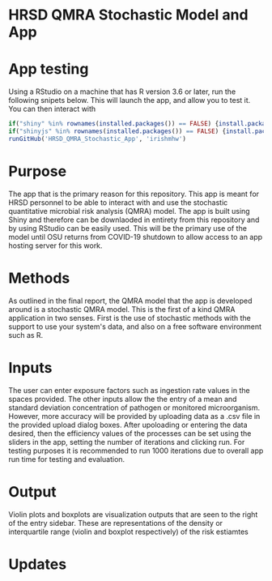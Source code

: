 # HRSD QMRA Stochastic Model and App

# App testing
Using a RStudio on a machine that has R version 3.6 or later, run the following snipets below. This will launch the app, and allow you to test it. You can then interact with 

```r
if("shiny" %in% rownames(installed.packages()) == FALSE) {install.packages("shiny"); require(shiny)} else{require(shiny)}
if("shinyjs" %in% rownames(installed.packages()) == FALSE) {install.packages("shinyjs"); require(shinyjs)} else{require(shinyjs)}
runGitHub('HRSD_QMRA_Stochastic_App', 'irishmhw')
```


# Purpose
  The app that is the primary reason for this repository. This app is meant for HRSD personnel to be able to interact with and use the stochastic quantitative microbial risk analysis (QMRA) model. The app is built using Shiny and therefore can be downlaoded in entirety from this repository and by using RStudio can be easily used. This will be the primary use of the model until OSU returns from COVID-19 shutdown to allow access to an app hosting server for this work. 
# Methods
As outlined in the final report, the QMRA model that the app is developed around is a stochastic QMRA model. This is the first of a kind QMRA application in two senses. First is the use of stochastic methods with the support to use your system's data, and also on a free software environment such as R. 

# Inputs
The user can enter exposure factors such as ingestion rate values in the spaces provided. The other inputs allow the the entry of a mean and standard deviation concentration of pathogen or monitored microorganism. However, more accuracy will be provided by uploading data as a .csv file in the provided upload dialog boxes. After upoloading or entering the data desired, then the efficiency values of the processes can be set using the sliders in the app, setting the number of iterations and clicking run. For testing purposes it is recommended to run 1000 iterations due to overall app run time for testing and evaluation. 

# Output
Violin plots and boxplots are visualization outputs that are seen to the right of the entry sidebar. These are representations of the density or interquartile range (violin and boxplot respectively) of the risk estiamtes


# Updates
